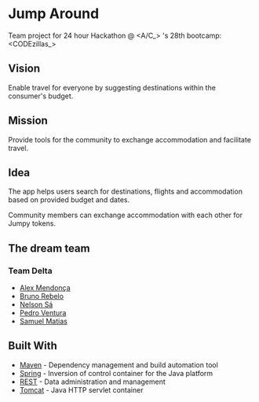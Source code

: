 # Jump Around

Team project for 24 hour Hackathon @ <A/C\_> 's 28th bootcamp: <CODEzillas\_>

## Vision
 Enable travel for everyone by suggesting destinations within the consumer's budget.

## Mission
 Provide tools for the community to exchange accommodation and facilitate travel.

## Idea
The app helps users search for destinations, flights and accommodation based on provided budget and dates.

Community members can exchange accommodation with each other for Jumpy tokens.


## The dream team
###  Team Delta
 * [Alex Mendonça](https://github.com/sleepdeals "Alexandre's Git Profile")
 * [Bruno Rebelo](https://github.com/rebeloB "Bruno's Git Profile")
 * [Nelson Sá](https://github.com/nelsonfsa "Nelson's Git Profile")
 * [Pedro Ventura](https://github.com/PedroCPV "Pedro's Git Profile")
 * [Samuel Matias](https://github.com/samuelMatias "Samuel's Git Profile")

## Built With

* [Maven](https://maven.apache.org/) - Dependency management and build automation tool 
* [Spring](https://spring.io/) - Inversion of control container for the Java platform
* [REST](https://rometools.github.io/rome/) - Data administration and management
* [Tomcat](tomcat.apache.org/) - Java HTTP servlet container

